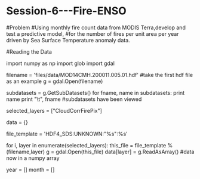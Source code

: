 Session-6---Fire-ENSO
=====================

#Problem
#Using monthly fire count data from MODIS Terra,develop and test a predictive model,
#for the number of fires per unit area per year driven by Sea Surface Temperature anomaly data.

#Reading the Data

import numpy as np
import glob 
import gdal

filename = 'files/data/MOD14CMH.200011.005.01.hdf'
#take the first hdf file as an example
g = gdal.Open(filename)

subdatasets = g.GetSubDatasets()
for fname, name in subdatasets:
    print name
    print "\t", fname
#subdatasets have been viewed

selected_layers = ["CloudCorrFirePix"]

data = {}

file_template = 'HDF4_SDS:UNKNOWN:"%s":%s'

for i, layer in enumerate(selected_layers):
    this_file = file_template % (filename,layer)
    g = gdal.Open(this_file)
    data[layer] = g.ReadAsArray()
#data now in a numpy array   

year = []
month = []


